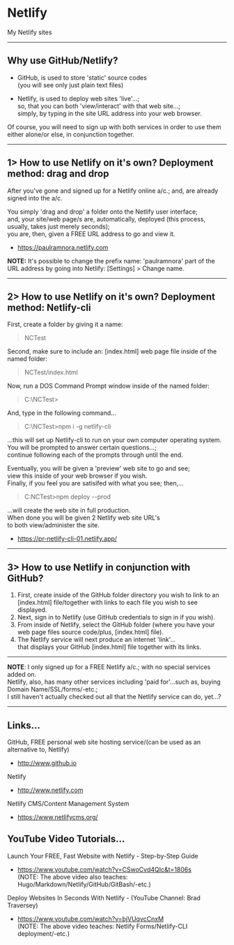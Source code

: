 # Netlify
My Netlify sites

-----

## Why use GitHub/Netlify?

- GitHub, is used to store 'static' source codes    
  (you will see only just plain text files)  
   
- Netlify, is used to deploy web sites 'live'...;      
  so, that you can both 'view/interact' with that web site...;      
  simply, by typing in the site URL address into your web browser.  

Of course, you will need to sign up with both services in order to use them either alone/or else, in conjunction together.

-----

## 1> How to use Netlify on it's own? Deployment method: drag and drop  

After you've gone and signed up for a Netlify online a/c.; and, are already signed into the a/c. 

You simply 'drag and drop' a folder onto the Netlify user interface;   
and, your site/web page/s are, automatically, deployed (this process, usually, takes just merely seconds);    
you are, then, given a FREE URL address to go and view it.  

- https://paulramnora.netlify.com  

**NOTE:** It's possible to change the prefix name: 'paulramnora' part of the URL address by going into Netlify: [Settings] > Change name.  

-----

## 2> How to use Netlify on it's own? Deployment method: Netlify-cli    

First, create a folder by giving it a name:   

> NCTest  

Second, make sure to include an: [index.html] web page file inside of the named folder:   

> NCTest/index.html  

Now, run a DOS Command Prompt window inside of the named folder:  

> C:\NCTest>  

And, type in the following command...    

> C:\NCTest>npm i -g netlify-cli  

...this will set up Netlify-cli to run on your own computer operating system.  
You will be prompted to answer certain questions...;  
continue following each of the prompts through until the end.  

Eventually, you will be given a 'preview' web site to go and see;   
view this inside of your web browser if you wish.  
Finally, if you feel you are satisifed with what you see; then,...

> C:NCTest>npm deploy --prod

...will create the web site in full production.   
When done you will be given 2 Netlify web site URL's   
to both view/administer the site.  

- https://pr-netlify-cli-01.netlify.app/

-----

## 3> How to use Netlify in conjunction with GitHub?

1. First, create inside of the GitHub folder directory you wish to link to an [index.html] file/together with links to each file you wish to see displayed.
2. Next, sign in to Netlify (use GitHub credentials to sign in if you wish).     
3. From inside of Netlify, select the GitHub folder (where you have your web page files source code/plus, [index.html] file).  
4. The Netlify service will next produce an internet 'link'...         
   that displays your GitHub [index.html] file together with its links.  

-----

**NOTE**: I only signed up for a FREE Netlify a/c.; with no special services added on.    
Netlify, also, has many other services including 'paid for'...such as, buying Domain Name/SSL/forms/-etc.;   
I still haven't actually checked out all that the Netlify service can do, yet...?  

-----

## Links...

GitHub, FREE personal web site hosting service/(can be used as an alternative to, Netlify)     
- http://www.github.io  

Netlify  
- http://www.netlify.com  

Netlify CMS/Content Management System    
- https://www.netlifycms.org/  

## YouTube Video Tutorials...

Launch Your FREE, Fast Website with Netlify - Step-by-Step Guide  
- https://www.youtube.com/watch?v=CSwoCvd4QIc&t=1806s  
(NOTE: The above video also teaches: Hugo/Markdown/Netlify/GitHub/GitBash/-etc.)  

Deploy Websites In Seconds With Netlify - (YouTube Channel: Brad Traversey)  
- https://www.youtube.com/watch?v=bjVUqvcCnxM  
(NOTE: The above video teaches: Netlify Forms/Netlify-CLI deployment/-etc.)  

